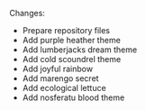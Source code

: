 
Changes:

 * Prepare repository files
 * Add purple heather theme
 * Add lumberjacks dream theme
 * Add cold scoundrel theme
 * Add joyful rainbow
 * Add marengo secret
 * Add ecological lettuce
 * Add nosferatu blood theme

